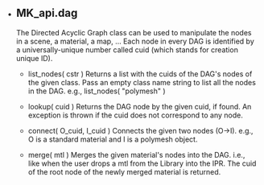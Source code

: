 - MK_api.dag
  ----------

  The Directed Acyclic Graph class can be used to manipulate the nodes
  in a scene, a material, a map, ...
  Each node in every DAG is identified by a universally-unique number
  called cuid (which stands for creation unique ID).

  - list_nodes( cstr )
    Returns a list with the cuids of the DAG's nodes of the given class.
    Pass an empty class name string to list all the nodes in the DAG.
    e.g., list_nodes( "polymesh" )

  - lookup( cuid )
    Returns the DAG node by the given cuid, if found.
    An exception is thrown if the cuid does not correspond to any node.

  - connect( O_cuid, I_cuid )
    Connects the given two nodes (O->I).
    e.g., O is a standard material and I is a polymesh object.

  - merge( mtl )
    Merges the given material's nodes into the DAG.
    i.e., like when the user drops a mtl from the Library into the IPR.
    The cuid of the root node of the newly merged material is returned.
